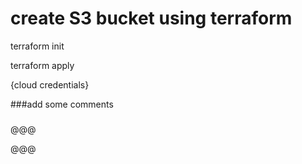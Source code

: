 # create S3 bucket using terraform

terraform init

terraform apply

{cloud credentials}

###add some comments

###
###

###

###

###

###

###

###

###

###

###

@@@

@@@

###

###
